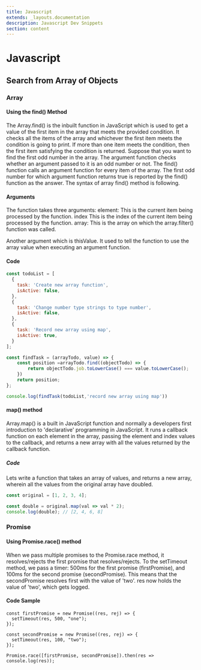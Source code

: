 ```yaml
---
title: Javascript
extends: _layouts.documentation
description: Javascript Dev Snippets
section: content
---
```


# Javascript

## Search from Array of Objects

### Array

#### Using the find() Method

The Array.find() is the inbuilt function in JavaScript which is used to get a value of the first item in the array that meets the provided condition.
It checks all the items of the array and whichever the first item meets the condition is going to print.
If more than one item meets the condition, then the first item satisfying the condition is returned.
Suppose that you want to find the first odd number in the array.
The argument function checks whether an argument passed to it is an odd number or not.
The find() function calls an argument function for every item of the array.
The first odd number for which argument function returns true is reported by the find() function as the answer.
The syntax of array find() method is following.

#### Arguments
The function takes three arguments:
element:
This is the current item being processed by the function.
index
This is the index of the current item being processed by the function.
array:
This is the array on which the array.filter() function was called.

Another argument which is thisValue. It used to tell the function to use the array value when executing an argument function.

#### Code
```javascript
const todoList = [
  {
	task: 'Create new array function',
	isActive: false,
  },
  {
	task: 'Change number type strings to type number',
	isActive: false,
  },
  {
	task: 'Record new array using map',
	isActive: true,
  }
];

const findTask = (arrayTodo, value) => {
	const position =arrayTodo.find((objectTodo) => {
		return objectTodo.job.toLowerCase() === value.toLowerCase();
	})
	return position;
};

console.log(findTask(todoList,'record new array using map'))

```

#### map() method

Array.map() is a built in JavaScript function and normally a developers first introduction to 'declarative' programming in JavaScript.
It runs a callback function on each element in the array, passing the element and index values to the callback, and returns a new array with all the values returned by the callback function.

##### Code
Lets write a function that takes an array of values, and returns a new array, wherein all the values from the original array have doubled.
```javascript
const original = [1, 2, 3, 4];

const double = original.map(val => val * 2);
console.log(double); // [2, 4, 6, 8]
```

### Promise

#### Using Promise.race() method

When we pass multiple promises to the Promise.race method, it resolves/rejects the first promise that resolves/rejects. 
To the setTimeout method, we pass a timer: 500ms for the first promise (firstPromise), and 100ms for the second promise (secondPromise). 
This means that the secondPromise resolves first with the value of 'two'. res now holds the value of 'two', which gets logged.

#### Code Sample

```
const firstPromise = new Promise((res, rej) => {
  setTimeout(res, 500, "one");
});

const secondPromise = new Promise((res, rej) => {
  setTimeout(res, 100, "two");
});

Promise.race([firstPromise, secondPromise]).then(res => console.log(res));
```
